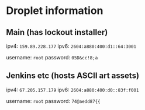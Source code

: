 # Droplet information


## Main (has lockout installer)

ipv4: `159.89.228.177`
ipv6: `2604:a880:400:d1::64:3001`

username: `root`
password: `05D&cc!8;a`

## Jenkins etc (hosts ASCII art assets)

ipv4: `67.205.157.179`
ipv6: `2604:a880:400:d0::83f:f001`

username: `root`
password: `74@aedd87{{`
